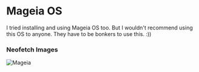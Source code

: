 # Mageia OS

I tried installing and using Mageia OS too. But I wouldn't recommend
using this OS to anyone. They have to be bonkers to use this. :))

### Neofetch Images

![Mageia](https://i.imgur.com/1VKq9O0.png)
